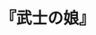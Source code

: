 ---
title: "『武士の娘』"
description: "杉本鉞子は、1873年、越後長岡藩の家老の家に生れ、武士の娘として厳格に育てられた。結婚によりアメリカに住むようになり、すべてがめずらしく目新しい暮らしの中で「武士の娘」として身につけたものを失うことなく、また自分にとじこもることもなく、みごとに自立した考えを身につける。今日に通じる女性の生き方を見る上にも、当時の風俗や生活のありさまを知るためにも、高い価値をもつ。
"
date: 
shorttitle: ""
authors: ['']
publishDate: ""
ENTRYTYPE: "基礎演習テキスト100"
series:
- 早稲田大学必修基礎演習テキスト100(2020年度)
tags: 
- 
category: 
- 
# publisher: "Self-Published"
image: 
pinned : true
draft: false
hideToc: false
enableToc: true
enableTocContent: false
copyright: "All rights reserved"
---